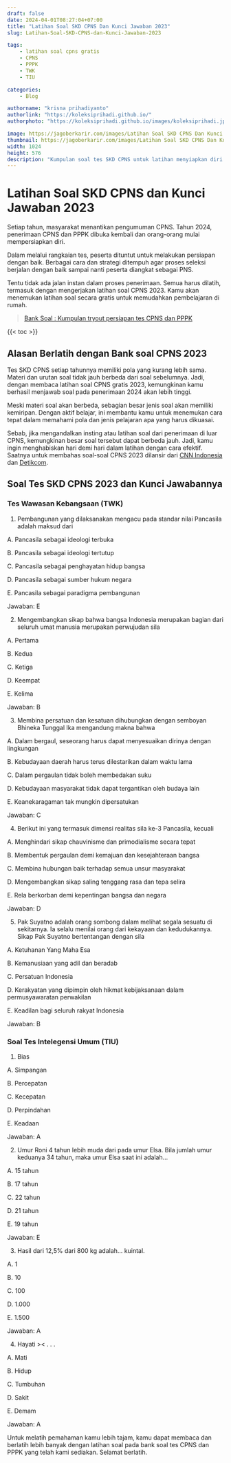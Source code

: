 ```yaml
---
draft: false
date: 2024-04-01T08:27:04+07:00
title: "Latihan Soal SKD CPNS Dan Kunci Jawaban 2023"
slug: Latihan-Soal-SKD-CPNS-dan-Kunci-Jawaban-2023

tags:
    - latihan soal cpns gratis
    - CPNS
    - PPPK
    - TWK
    - TIU

categories:
    - Blog

authorname: "krisna prihadiyanto"
authorlink: "https://koleksiprihadi.github.io/"
authorphoto: "https://koleksiprihadi.github.io/images/koleksiprihadi.jpeg"

image: https://jagoberkarir.com/images/Latihan Soal SKD CPNS Dan Kunci Jawaban 2023.png
thumbnail: https://jagoberkarir.com/images/Latihan Soal SKD CPNS Dan Kunci Jawaban 2023.png
width: 1024
height: 576
description: "Kumpulan soal tes SKD CPNS untuk latihan menyiapkan diri sebelum ujian. Simak semua soal lengkapnya di sini."
---
```


# Latihan Soal SKD CPNS dan Kunci Jawaban 2023

Setiap tahun, masyarakat menantikan pengumuman CPNS. Tahun 2024, penerimaan CPNS dan PPPK dibuka kembali dan orang-orang mulai mempersiapkan diri.

Dalam melalui rangkaian tes, peserta dituntut untuk melakukan persiapan dengan baik. Berbagai cara dan strategi ditempuh agar proses seleksi berjalan dengan baik sampai nanti peserta diangkat sebagai PNS.

Tentu tidak ada jalan instan dalam proses penerimaan. Semua harus dilatih, termasuk dengan mengerjakan latihan soal CPNS 2023. Kamu akan menemukan latihan soal secara gratis untuk memudahkan pembelajaran di rumah.

> [Bank Soal : Kumpulan tryout persiapan tes CPNS dan PPPK](https://jagoberkarir.com/categories/bank-soal/)

{{< toc >}}

## Alasan Berlatih dengan Bank soal CPNS 2023

Tes SKD CPNS setiap tahunnya memiliki pola yang kurang lebih sama. Materi dan urutan soal tidak jauh berbeda dari soal sebelumnya. Jadi, dengan membaca latihan soal CPNS gratis 2023, kemungkinan kamu berhasil menjawab soal pada penerimaan 2024 akan lebih tinggi.

Meski materi soal akan berbeda, sebagian besar jenis soal akan memiliki kemiripan. Dengan aktif belajar, ini membantu kamu untuk menemukan cara tepat dalam memahami pola dan jenis pelajaran apa yang harus dikuasai.

Sebab, jika mengandalkan insting atau latihan soal dari penerimaan di luar CPNS, kemungkinan besar soal tersebut dapat berbeda jauh. Jadi, kamu ingin menghabiskan hari demi hari dalam latihan dengan cara efektif. Saatnya untuk membahas soal-soal CPNS 2023 dilansir dari [CNN Indonesia](https://www.cnnindonesia.com/edukasi/20230908093726-561-996324/kumpulan-contoh-soal-skd-cpns-2023-latihan-dulu-sebelum-daftar) dan [Detikcom](https://www.detik.com/sulsel/berita/d-6939601/tes-cpns-2023-jenis-soal-kisi-kisi-contoh-dan-passing-gradenya).

## Soal Tes SKD CPNS 2023 dan Kunci Jawabannya

### Tes Wawasan Kebangsaan (TWK)

1. Pembangunan yang dilaksanakan mengacu pada standar nilai Pancasila adalah maksud dari

A. Pancasila sebagai ideologi terbuka

B. Pancasila sebagai ideologi tertutup

C. Pancasila sebagai penghayatan hidup bangsa

D. Pancasila sebagai sumber hukum negara

E. Pancasila sebagai paradigma pembangunan

Jawaban: E

2. Mengembangkan sikap bahwa bangsa Indonesia merupakan bagian dari seluruh umat manusia merupakan perwujudan sila

A. Pertama

B. Kedua

C. Ketiga

D. Keempat

E. Kelima

Jawaban: B

3. Membina persatuan dan kesatuan dihubungkan dengan semboyan Bhineka Tunggal Ika mengandung makna bahwa

A. Dalam bergaul, seseorang harus dapat menyesuaikan dirinya dengan lingkungan

B. Kebudayaan daerah harus terus dilestarikan dalam waktu lama

C. Dalam pergaulan tidak boleh membedakan suku

D. Kebudayaan masyarakat tidak dapat tergantikan oleh budaya lain

E. Keanekaragaman tak mungkin dipersatukan

Jawaban: C

4. Berikut ini yang termasuk dimensi realitas sila ke-3 Pancasila, kecuali

A. Menghindari sikap chauvinisme dan primodialisme secara tepat

B. Membentuk pergaulan demi kemajuan dan kesejahteraan bangsa

C. Membina hubungan baik terhadap semua unsur masyarakat

D. Mengembangkan sikap saling tenggang rasa dan tepa selira

E. Rela berkorban demi kepentingan bangsa dan negara

Jawaban: D

5. Pak Suyatno adalah orang sombong dalam melihat segala sesuatu di sekitarnya. Ia selalu menilai orang dari kekayaan dan kedudukannya. Sikap Pak Suyatno bertentangan dengan sila

A. Ketuhanan Yang Maha Esa

B. Kemanusiaan yang adil dan beradab

C. Persatuan Indonesia

D. Kerakyatan yang dipimpin oleh hikmat kebijaksanaan dalam permusyawaratan perwakilan

E. Keadilan bagi seluruh rakyat Indonesia

Jawaban: B

### Soal Tes Intelegensi Umum (TIU)

1. Bias

A. Simpangan

B. Percepatan

C. Kecepatan

D. Perpindahan

E. Keadaan

Jawaban: A

2. Umur Roni 4 tahun lebih muda dari pada umur Elsa. Bila jumlah umur keduanya 34 tahun, maka umur Elsa saat ini adalah...

A. 15 tahun

B. 17 tahun

C. 22 tahun

D. 21 tahun

E. 19 tahun

Jawaban: E

3. Hasil dari 12,5% dari 800 kg adalah... kuintal.

A. 1

B. 10

C. 100

D. 1.000

E. 1.500

Jawaban: A

4. Hayati >< . . .

A. Mati

B. Hidup

C. Tumbuhan

D. Sakit

E. Demam

Jawaban: A


Untuk melatih pemahaman kamu lebih tajam, kamu dapat membaca dan berlatih lebih banyak dengan latihan soal pada bank soal tes CPNS dan PPPK yang telah kami sediakan. Selamat berlatih.
